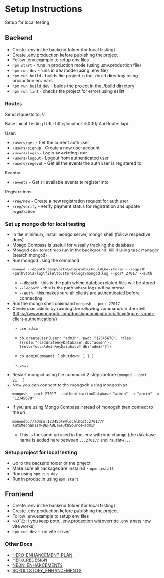 # Setup Instructions
Setup for local testing

## Backend
* Create .env in the backend folder (for local testing)
* Create .env.production before publishing the project
* Follow .env.example to setup env files
* `npm start` - runs in production mode (using .env.production file)
* `npm run dev` - runs in dev mode (using .env file)
* `npm run build` - builds the project in the ./build directory using production env vars
* `npm run build_dev` - builds the project in the ./build directory
* `npm run lint` - checks the project for errors using eslint

### Routes
Send requests to: <Base URL>/<API Route>/<Reqd Route>

Base Local Testing URL: http:/localhost:5000/
Api Route: /api

User:
* `/users/get` - Get the current auth user
* `/users/signup` - Create a new user account
* `/users/login` - Login an existing user
* `/users/logout` - Logout from authenticated user
* `/users/regevnt` - Get all the events the auth user is registered to

Events:
* `/events` - Get all available events to register into

Registrations:
* `/reg/new` - Create a new registration request for auth user
* `/reg/verify` - Verify payment status for registration and update registration

### Set up mongo db for local testing
* In the minimum, install mongo server, mongo shell (follow respective docs)
* Mongo Compass is usefull for visually tracking the database
* Mongod can sometimes run in the background, kill it using task manager (search mongod)
* Run mongod using the command
  ```
  mongod --dppath temp\path\where\db\should\be\stored --logpath \path\to\a\log\file\to\store\logs\mongod.log --port 27017 --auth
  ```
    * `--dbpath` - this is the path where databse related files will be stored
    * `--logpath` - this is the path where logs will be stored
    * `--auth` - this makes sure all clients are authenticated before connecting
* Run the mongo shell command `mongosh --port 27017`
* Create user admin by running the following commands in the shell (https://www.mongodb.com/docs/upcoming/tutorial/configure-scram-client-authentication/)
    * ```
      use admin
      ```
    * ```
      db.createUser(user: "admin", pwd: "12345678", roles: [{role:"readWriteAnyDatabase",db:"admin"}, {role:"userAdminAnyDatabase",db:"admin"}])
      ```
    * ```
      db.adminCommand( { shutdown: 1 } )
      ```
    * ```
      exit
      ```
* Restart mongod using the command 2 steps before (`mongod --port 21...`)
* Now you can connect to the mongodb using mongosh as
  ```
  mongosh --port 27017 --authenticationDatabase "admin" -u "admin" -p "12345678"
  ```
* If you are using Mongo Compass instead of monogsh then connect to the uri
  ```
  mongodb://admin:12345678@localhost:27017/?authMechanism=DEFAULT&authSource=admin
  ```
    * This is the same uri used in the .env with one change (the database name is added here between `...27017/` and `?authMe...`

### Setup project for local testing
* Go to the backend folder of the project
* Make sure all packages are installed - `npm install`
* Run using `npm run dev`
* Run in productin using `npm start`

## Frontend
* Create .env in the backend folder (for local testing)
* Create .env.production before publishing the project
* Follow .env.example to setup env files
* NOTE: if you keep both, .env.production will override .env (thats how vite works)
* `npm run dev` - run vite server

### Other Docs
* [HERO_ENHANCEMENT_PLAN](./HERO_ENHANCEMENT_PLAN.md)
* [HERO_REDESIGN](./HERO_REDESIGN.md)
* [NEON_ENHANCEMENTS](./NEON_ENHANCEMENTS.md)
* [SCROLLSTORY_ENHANCEMENTS](./SCROLLSTORY_ENHANCEMENTS.md)
